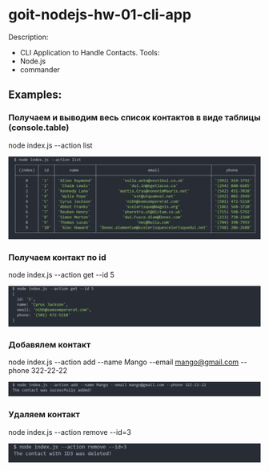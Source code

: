 # goit-nodejs-hw-01-cli-app

Description:

- CLI Application to Handle Contacts.
  Tools:
- Node.js
- commander

## Examples:

### Получаем и выводим весь список контактов в виде таблицы (console.table)

node index.js --action list

![Task](./results/hw-01-1.JPG)

### Получаем контакт по id

node index.js --action get --id 5

![Task](./results/hw-01-2.JPG)

### Добавялем контакт

node index.js --action add --name Mango --email mango@gmail.com --phone 322-22-22

![Task](./results/hw-01-3.JPG)

### Удаляем контакт

node index.js --action remove --id=3

![Task](./results/hw-01-4.JPG)
